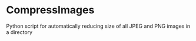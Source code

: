 CompressImages
==============

Python script for automatically reducing size of all JPEG and PNG images in a directory
